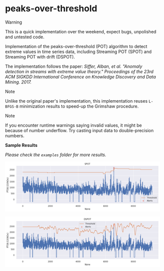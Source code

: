 # peaks-over-threshold

> [!WARNING]
> This is a quick implementation over the weekend,
> expect bugs, unpolished and untested code.

Implementation of the peaks-over-threshold (POT) algorithm to detect extreme values in time series data,
including Streaming POT (SPOT) and Streaming POT with drift (DSPOT).

The implementation follows the paper: _Siffer, Alban, et al.
"Anomaly detection in streams with extreme value theory."
Proceedings of the 23rd ACM SIGKDD International Conference on Knowledge Discovery and Data Mining.
2017._

> [!NOTE]
> Unlike the original paper's implementation,
> this implementation reuses `L-BFGS-B` minimization results to speed-up the Grimshaw procedure.

> [!NOTE]
> If you encounter runtime warnings saying invalid values, it might be because of number underflow.
> Try casting input data to double-precision numbers.

__Sample Results__

_Please check the `examples` folder for more results._

![SPOT](./examples/spot.png)

![DSPOT](./examples/dspot.png)
